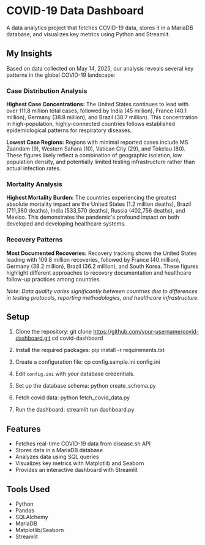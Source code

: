 # COVID-19 Data Dashboard

A data analytics project that fetches COVID-19 data, stores it in a MariaDB database, and visualizes key metrics using Python and Streamlit.

## My Insights

Based on data collected on May 14, 2025, our analysis reveals several key patterns in the global COVID-19 landscape:

### Case Distribution Analysis

**Highest Case Concentrations:**
The United States continues to lead with over 111.8 million total cases, followed by India (45 million), France (40.1 million), Germany (38.8 million), and Brazil (38.7 million). This concentration in high-population, highly-connected countries follows established epidemiological patterns for respiratory diseases.

**Lowest Case Regions:**
Regions with minimal reported cases include MS Zaandam (9), Western Sahara (10), Vatican City (29), and Tokelau (80). These figures likely reflect a combination of geographic isolation, low population density, and potentially limited testing infrastructure rather than actual infection rates.

### Mortality Analysis

**Highest Mortality Burden:**
The countries experiencing the greatest absolute mortality impact are the United States (1.2 million deaths), Brazil (711,380 deaths), India (533,570 deaths), Russia (402,756 deaths), and Mexico. This demonstrates the pandemic's profound impact on both developed and developing healthcare systems.

### Recovery Patterns

**Most Documented Recoveries:**
Recovery tracking shows the United States leading with 109.8 million recoveries, followed by France (40 million), Germany (38.2 million), Brazil (36.2 million), and South Korea. These figures highlight different approaches to recovery documentation and healthcare follow-up practices among countries.

*Note: Data quality varies significantly between countries due to differences in testing protocols, reporting methodologies, and healthcare infrastructure.*

## Setup

1. Clone the repository: git clone https://github.com/your-username/covid-dashboard.git
cd covid-dashboard

2. Install the required packages: pip install -r requirements.txt

3. Create a configuration file: cp config.sample.ini config.ini

4. Edit `config.ini` with your database credentials.

5. Set up the database schema: python create_schema.py

6. Fetch covid data: python fetch_covid_data.py

7. Run the dashboard: streamlit run dashboard.py

## Features

- Fetches real-time COVID-19 data from disease.sh API
- Stores data in a MariaDB database
- Analyzes data using SQL queries
- Visualizes key metrics with Matplotlib and Seaborn
- Provides an interactive dashboard with Streamlit

## Tools Used

- Python
- Pandas
- SQLAlchemy
- MariaDB
- Matplotlib/Seaborn
- Streamlit
